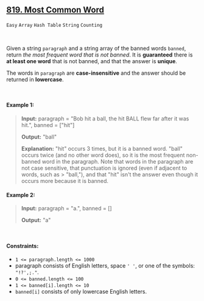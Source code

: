 ## [819. Most Common Word](https://leetcode.com/problems/most-common-word)

<code>Easy</code> <code>Array</code> <code>Hash Table</code> <code>String</code> <code>Counting</code>

<br>

Given a string <code>paragraph</code> and a string array of the banned words <code>banned</code>, return *the most frequent word that is not banned*. It is __guaranteed__ there is __at least one word__ that is not banned, and that the answer is __unique__.

The words in <code>paragraph</code> are __case-insensitive__ and the answer should be returned in __lowercase__.

<br>

#### Example 1:

> __Input:__ paragraph = "Bob hit a ball, the hit BALL flew far after it was hit.", banned = ["hit"]
>
> __Output:__ "ball"
>
> __Explanation:__
> "hit" occurs 3 times, but it is a banned word.
> "ball" occurs twice (and no other word does), so it is the most frequent non-banned word in the paragraph.
> Note that words in the paragraph are not case sensitive,
> that punctuation is ignored (even if adjacent to words, such as > "ball,"),
> and that "hit" isn't the answer even though it occurs more because it is banned.

#### Example 2:

> __Input:__ paragraph = "a.", banned = []
>
> __Output:__ "a"

<br>

#### Constraints:

- <code>1 <= paragraph.length <= 1000</code>
- paragraph consists of English letters, space <code>' '</code>, or one of the symbols: <code>"!?',;."</code>.
- <code>0 <= banned.length <= 100</code>
- <code>1 <= banned[i].length <= 10</code>
- <code>banned[i]</code> consists of only lowercase English letters.